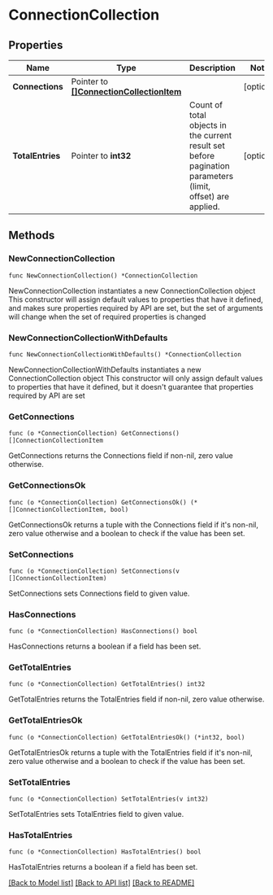 # ConnectionCollection

## Properties

Name | Type | Description | Notes
------------ | ------------- | ------------- | -------------
**Connections** | Pointer to [**[]ConnectionCollectionItem**](ConnectionCollectionItem.md) |  | [optional] 
**TotalEntries** | Pointer to **int32** | Count of total objects in the current result set before pagination parameters (limit, offset) are applied.  | [optional] 

## Methods

### NewConnectionCollection

`func NewConnectionCollection() *ConnectionCollection`

NewConnectionCollection instantiates a new ConnectionCollection object
This constructor will assign default values to properties that have it defined,
and makes sure properties required by API are set, but the set of arguments
will change when the set of required properties is changed

### NewConnectionCollectionWithDefaults

`func NewConnectionCollectionWithDefaults() *ConnectionCollection`

NewConnectionCollectionWithDefaults instantiates a new ConnectionCollection object
This constructor will only assign default values to properties that have it defined,
but it doesn't guarantee that properties required by API are set

### GetConnections

`func (o *ConnectionCollection) GetConnections() []ConnectionCollectionItem`

GetConnections returns the Connections field if non-nil, zero value otherwise.

### GetConnectionsOk

`func (o *ConnectionCollection) GetConnectionsOk() (*[]ConnectionCollectionItem, bool)`

GetConnectionsOk returns a tuple with the Connections field if it's non-nil, zero value otherwise
and a boolean to check if the value has been set.

### SetConnections

`func (o *ConnectionCollection) SetConnections(v []ConnectionCollectionItem)`

SetConnections sets Connections field to given value.

### HasConnections

`func (o *ConnectionCollection) HasConnections() bool`

HasConnections returns a boolean if a field has been set.

### GetTotalEntries

`func (o *ConnectionCollection) GetTotalEntries() int32`

GetTotalEntries returns the TotalEntries field if non-nil, zero value otherwise.

### GetTotalEntriesOk

`func (o *ConnectionCollection) GetTotalEntriesOk() (*int32, bool)`

GetTotalEntriesOk returns a tuple with the TotalEntries field if it's non-nil, zero value otherwise
and a boolean to check if the value has been set.

### SetTotalEntries

`func (o *ConnectionCollection) SetTotalEntries(v int32)`

SetTotalEntries sets TotalEntries field to given value.

### HasTotalEntries

`func (o *ConnectionCollection) HasTotalEntries() bool`

HasTotalEntries returns a boolean if a field has been set.


[[Back to Model list]](../README.md#documentation-for-models) [[Back to API list]](../README.md#documentation-for-api-endpoints) [[Back to README]](../README.md)


